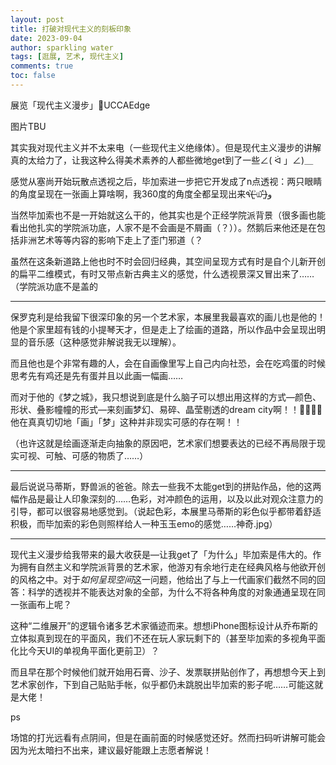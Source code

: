 ```yaml
---
layout: post
title: 打破对现代主义的刻板印象
date: 2023-09-04
author: sparkling water
tags: [逛展, 艺术, 现代主义]
comments: true
toc: false
---
```

展览「现代主义漫步」📍UCCAEdge

图片TBU

其实我对现代主义并不太来电（一些现代主义绝缘体）。但是现代主义漫步的讲解真的太给力了，让我这种么得美术素养的人都些微地get到了一些∠( ᐛ 」∠)＿

感觉从塞尚开始玩散点透视之后，毕加索进一步把它开发成了n点透视：两只眼睛的角度呈现在一张画上算啥啊，我360度的角度全都呈现出来٩(˃̶͈̀௰˂̶͈́)و

当然毕加索也不是一开始就这么干的，他其实也是个正经学院派背景（很多画也能看出他扎实的学院派功底，人家不是不会画是不屑画（？））。然鹅后来他还是在包括非洲艺术等等内容的影响下走上了歪门邪道（？

虽然在这条新道路上他也时不时会回归经典，其空间呈现方式有时是自个儿新开创的扁平二维模式，有时又带点新古典主义的感觉，什么透视景深又冒出来了……（学院派功底不是盖的

***

保罗克利是给我留下很深印象的另一个艺术家，本展里我最喜欢的画儿也是他的！他是个家里超有钱的小提琴天才，但是走上了绘画的道路，所以作品中会呈现出明显的音乐感（这种感觉非解说我无以理解）。

而且他也是个非常有趣的人，会在自画像里写上自己内向社恐，会在吃鸡蛋的时候思考先有鸡还是先有蛋并且以此画一幅画……

而对于他的《梦之城》，我只想说到底是什么脑子可以想出用这样的方式—颜色、形状、叠影幢幢的形式—来刻画梦幻、易碎、晶莹剔透的dream city啊！！🫨🫨🥹🥹他在真真切切地「画」「梦」这种并非现实可感的存在啊！！

（也许这就是绘画逐渐走向抽象的原因吧，艺术家们想要表达的已经不再局限于现实可视、可触、可感的物质了……）

***

最后说说马蒂斯，野兽派的爸爸。除去一些我不太能get到的拼贴作品，他的这两幅作品是最让人印象深刻的……色彩，对冲颜色的运用，以及以此对观众注意力的引导，都可以很容易地感觉到。（说起色彩，本展里马蒂斯的彩色似乎都带着舒适积极，而毕加索的彩色则照样给人一种玉玉emo的感觉……神奇.jpg）

***


现代主义漫步给我带来的最大收获是—让我get了「为什么」毕加索是伟大的。作为拥有自然主义和学院派背景的艺术家，他游刃有余地行走在经典风格与他欲开创的风格之中。对于*如何呈现空间*这一问题，他给出了与上一代画家们截然不同的回答：科学的透视并不能表达对象的全部，为什么不将各种角度的对象通通呈现在同一张画布上呢？
	
这种“二维展开”的逻辑令诸多艺术家循迹而来。想想iPhone图标设计从乔布斯的立体拟真到现在的平面风，我们不还在玩人家玩剩下的（甚至毕加索的多视角平面化比今天UI的单视角平面化更前卫）？
	
而且早在那个时候他们就开始用石膏、沙子、发票联拼贴创作了，再想想今天上到艺术家创作，下到自己贴贴手帐，似乎都仍未跳脱出毕加索的影子呢……可能这就是大佬！








ps

场馆的打光远看有点阴间，但是在画前面的时候感觉还好。然而扫码听讲解可能会因为光太暗扫不出来，建议最好能跟上志愿者解说！
